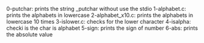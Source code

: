 0-putchar: prints the string _putchar without use the stdio
1-alphabet.c: prints the alphabets in lowercase
2-alphabet_x10.c: prints the alphabets in lowercase 10 times
3-islower.c: checks for the lower character
4-isalpha: checki is the char is alphabet
5-sign: prints the sign of number
6-abs: prints the absolute value
